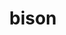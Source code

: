 ---
title: "bison"
layout: cache
categories: [package, v0.19]
meta: {"versions": ["3.8.2"], "compilers": ["gcc@=11.1.0", "gcc@=7.3.1", "gcc@=7.5.0", "gcc@=8.4.0", "oneapi@=2022.1.0"], "oss": ["amzn2", "ubuntu18.04", "ubuntu20.04"], "platforms": ["linux"], "targets": ["aarch64", "neoverse_n1", "x86_64", "x86_64_v3"], "stacks": ["aws-ahug", "aws-ahug-aarch64", "aws-isc", "aws-isc-aarch64", "data-vis-sdk", "e4s", "e4s-oneapi", "ml-cpu", "ml-cuda", "ml-rocm", "radiuss", "radiuss-aws", "radiuss-aws-aarch64", "tutorial"], "num_specs": 7, "num_specs_by_stack": {"radiuss-aws-aarch64": 2, "aws-ahug-aarch64": 2, "aws-isc-aarch64": 2, "ml-cpu": 1, "ml-cuda": 1, "aws-ahug": 1, "ml-rocm": 1, "radiuss-aws": 1, "aws-isc": 1, "radiuss": 1, "tutorial": 2, "data-vis-sdk": 1, "e4s": 1, "e4s-oneapi": 1}}
spec_details: [{"hash": "tq2epfl2u5c3aldpi7jwu5kjphfgvkjn", "compiler": "gcc@=7.3.1", "versions": ["3.8.2"], "os": "amzn2", "platform": "linux", "target": "aarch64", "variants": ["build_system=autotools"], "stacks": ["radiuss-aws-aarch64", "aws-ahug-aarch64", "aws-isc-aarch64"], "size": "-", "tarball": "https://binaries.spack.io/releases/v0.19/build_cache/linux-amzn2-aarch64/gcc-7.3.1/bison-3.8.2/linux-amzn2-aarch64-gcc-7.3.1-bison-3.8.2-tq2epfl2u5c3aldpi7jwu5kjphfgvkjn.spack"}, {"hash": "vsqzajjwa56k4ge3efckcevwzp4zyubc", "compiler": "gcc@=7.3.1", "versions": ["3.8.2"], "os": "amzn2", "platform": "linux", "target": "neoverse_n1", "variants": ["build_system=autotools"], "stacks": ["radiuss-aws-aarch64", "aws-ahug-aarch64", "aws-isc-aarch64"], "size": "-", "tarball": "https://binaries.spack.io/releases/v0.19/build_cache/linux-amzn2-neoverse_n1/gcc-7.3.1/bison-3.8.2/linux-amzn2-neoverse_n1-gcc-7.3.1-bison-3.8.2-vsqzajjwa56k4ge3efckcevwzp4zyubc.spack"}, {"hash": "unfwfcvgo2ntglzoica4jy45wsxdybkd", "compiler": "gcc@=7.3.1", "versions": ["3.8.2"], "os": "amzn2", "platform": "linux", "target": "x86_64_v3", "variants": ["build_system=autotools"], "stacks": ["ml-cpu", "ml-cuda", "aws-ahug", "ml-rocm", "radiuss-aws", "aws-isc"], "size": "-", "tarball": "https://binaries.spack.io/releases/v0.19/build_cache/linux-amzn2-x86_64_v3/gcc-7.3.1/bison-3.8.2/linux-amzn2-x86_64_v3-gcc-7.3.1-bison-3.8.2-unfwfcvgo2ntglzoica4jy45wsxdybkd.spack"}, {"hash": "kxbisdgbfdep575ib3o6kxngzgkhdkzg", "compiler": "gcc@=7.5.0", "versions": ["3.8.2"], "os": "ubuntu18.04", "platform": "linux", "target": "x86_64", "variants": ["build_system=autotools"], "stacks": ["radiuss", "tutorial", "data-vis-sdk"], "size": "-", "tarball": "https://binaries.spack.io/releases/v0.19/build_cache/linux-ubuntu18.04-x86_64/gcc-7.5.0/bison-3.8.2/linux-ubuntu18.04-x86_64-gcc-7.5.0-bison-3.8.2-kxbisdgbfdep575ib3o6kxngzgkhdkzg.spack"}, {"hash": "rgssdbizp2nv5qlkmd4mxw57lriz3rbv", "compiler": "gcc@=8.4.0", "versions": ["3.8.2"], "os": "ubuntu18.04", "platform": "linux", "target": "x86_64", "variants": ["build_system=autotools"], "stacks": ["tutorial"], "size": "-", "tarball": "https://binaries.spack.io/releases/v0.19/build_cache/linux-ubuntu18.04-x86_64/gcc-8.4.0/bison-3.8.2/linux-ubuntu18.04-x86_64-gcc-8.4.0-bison-3.8.2-rgssdbizp2nv5qlkmd4mxw57lriz3rbv.spack"}, {"hash": "cylztaw5kgbahvmqdjvwohowautxpktl", "compiler": "gcc@=11.1.0", "versions": ["3.8.2"], "os": "ubuntu20.04", "platform": "linux", "target": "x86_64", "variants": ["build_system=autotools"], "stacks": ["e4s"], "size": "-", "tarball": "https://binaries.spack.io/releases/v0.19/build_cache/linux-ubuntu20.04-x86_64/gcc-11.1.0/bison-3.8.2/linux-ubuntu20.04-x86_64-gcc-11.1.0-bison-3.8.2-cylztaw5kgbahvmqdjvwohowautxpktl.spack"}, {"hash": "jztppo6bjd7xuzwl2ae5vht46gs6q7so", "compiler": "oneapi@=2022.1.0", "versions": ["3.8.2"], "os": "ubuntu20.04", "platform": "linux", "target": "x86_64", "variants": ["build_system=autotools"], "stacks": ["e4s-oneapi"], "size": "-", "tarball": "https://binaries.spack.io/releases/v0.19/build_cache/linux-ubuntu20.04-x86_64/oneapi-2022.1.0/bison-3.8.2/linux-ubuntu20.04-x86_64-oneapi-2022.1.0-bison-3.8.2-jztppo6bjd7xuzwl2ae5vht46gs6q7so.spack"}]
---